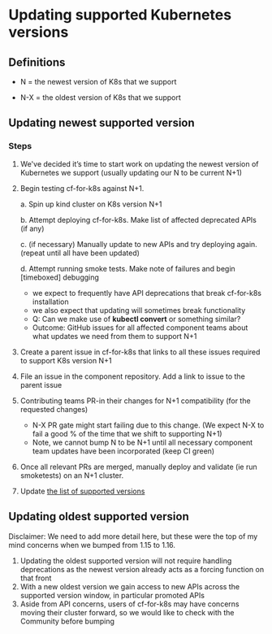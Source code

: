 # Updating supported Kubernetes versions

## Definitions

* N = the newest version of K8s that we support

* N-X = the oldest version of K8s that we support

## Updating newest supported version

### Steps

1. We've decided it’s time to start work on updating the newest version of Kubernetes we support (usually updating our N to be current N+1)
1. Begin testing cf-for-k8s against N+1.

   a. Spin up kind cluster on K8s version N+1
   
   b. Attempt deploying cf-for-k8s. Make list of affected deprecated APIs (if any)
   
   c. (if necessary) Manually update to new APIs and try deploying again. (repeat until all have been updated)
   
   d. Attempt running smoke tests. Make note of failures and begin [timeboxed] debugging
      - we expect to frequently have API deprecations that break cf-for-k8s installation
      - we also expect that updating will sometimes break functionality
      - Q: Can we make use of **kubectl convert** or something similar?
      - Outcome: GitHub issues for all affected component teams about what updates we need from them to support N+1
      
1. Create a parent issue in cf-for-k8s that links to all these issues required to support K8s version N+1
1. File an issue in the component repository. Add a link to issue to the parent issue
1. Contributing teams PR-in their changes for N+1 compatibility (for the requested changes)
   - N-X PR gate might start failing due to this change. (We expect N-X to fail a good % of the time that we shift to supporting N+1)
   - Note, we cannot bump N to be N+1 until all necessary component team updates have been incorporated (keep CI green)

1. Once all relevant PRs are merged, manually deploy and validate (ie run smoketests) on an N+1 cluster.
1. Update [the list of supported versions](../../supported_k8s_versions.yml)

## Updating oldest supported version
Disclaimer: We need to add more detail here, but these were the top of my mind concerns when we bumped from 1.15 to 1.16.
1. Updating the oldest supported version will not require handling deprecations as the newest version already acts as a forcing function on that front
1. With a new oldest version we gain access to new APIs across the supported version window, in particular promoted APIs
1. Aside from API concerns, users of cf-for-k8s may have concerns moving their cluster forward, so we would like to check with the Community before bumping
